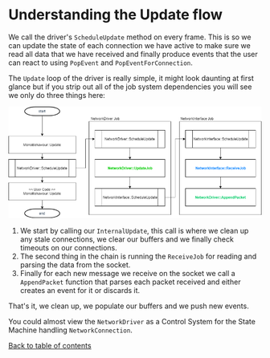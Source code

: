 # Understanding the Update flow

We call the driver's `ScheduleUpdate` method on every frame. This is so we can update the state of each connection we have active to make sure we read all data that we have received and finally produce events that the user can react to using `PopEvent` and `PopEventForConnection`.

The `Update` loop of the driver is really simple, it might look daunting at first glance but if you strip out all of the job system dependencies you will see we only do three things here:

![FlowchartUpdate](images/com.unity.transport.driver.png)

1. We start by calling our `InternalUpdate`, this call is where we clean up any stale connections, we clear our buffers and we finally check timeouts on our connections.
2. The second thing in the chain is running the `ReceiveJob` for reading and parsing the data from the socket.
3. Finally for each new message we receive on the socket we call a `AppendPacket` function that parses each packet received and either creates an event for it or discards it.

That's it, we clean up, we populate our buffers and we push new events. 

You could almost view the `NetworkDriver` as a Control System for the State Machine handling 
`NetworkConnection`.



[Back to table of contents](TableOfContents.md)